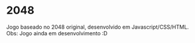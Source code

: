 # 2048
Jogo baseado no 2048 original, desenvolvido em Javascript/CSS/HTML.
Obs: Jogo ainda em desenvolvimento :D
